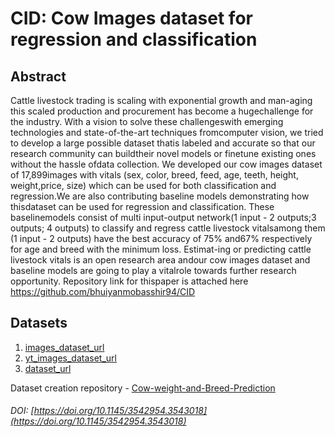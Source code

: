 # CID: Cow Images dataset for regression and classification
## Abstract
Cattle livestock trading is scaling with exponential growth and man-aging this scaled production and procurement has become a hugechallenge for the industry. With a vision to solve these challengeswith emerging technologies and state-of-the-art techniques fromcomputer vision, we tried to develop a large possible dataset thatis labeled and accurate so that our research community can buildtheir novel models or finetune existing ones without the hassle ofdata collection. We developed our cow images dataset of 17,899images with vitals (sex, color, breed, feed, age, teeth, height, weight,price, size) which can be used for both classification and regression.We are also contributing baseline models demonstrating how thisdataset can be used for regression and classification. These baselinemodels consist of multi input-output network(1 input - 2 outputs;3 outputs; 4 outputs) to classify and regress cattle livestock vitalsamong them (1 input - 2 outputs) have the best accuracy of 75% and67% respectively for age and breed with the minimum loss. Estimat-ing or predicting cattle livestock vitals is an open research area andour cow images dataset and baseline models are going to play a vitalrole towards further research opportunity. Repository link for thispaper is attached here https://github.com/bhuiyanmobasshir94/CID
## Datasets
1. [images_dataset_url](https://cid-21.s3.amazonaws.com/images.tar.gz)
2. [yt_images_dataset_url](https://cid-21.s3.amazonaws.com/yt_images.tar.gz)
3. [dataset_url](https://cid-21.s3.amazonaws.com/dataset.csv)

Dataset creation repository - [Cow-weight-and-Breed-Prediction](https://github.com/bhuiyanmobasshir94/Cow-weight-and-Breed-Prediction)

###### DOI: [https://doi.org/10.1145/3542954.3543018](https://doi.org/10.1145/3542954.3543018)
